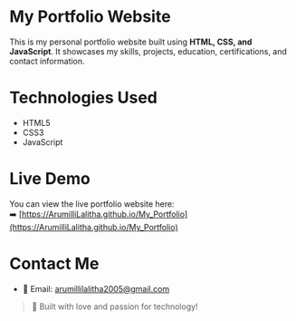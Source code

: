  # My Portfolio Website

This is my personal portfolio website built using **HTML, CSS, and JavaScript**. It showcases my skills, projects, education, certifications, and contact information.

 # Technologies Used

- HTML5
- CSS3
- JavaScript


# Live Demo

You can view the live portfolio website here:  
➡️ [https://ArumilliLalitha.github.io/My_Portfolio](https://ArumilliLalitha.github.io/My_Portfolio)

# Contact Me

- 📧 Email: [arumillilalitha2005@gmail.com ](mailto:arumillilalitha2005@gmail.com)

> 🚀 Built with love and passion for technology!
